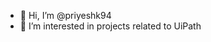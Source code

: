 - 👋 Hi, I’m @priyeshk94
- 👀 I’m interested in projects related to UiPath
  

<!---
priyeshk94/priyeshk94 is a ✨ special ✨ repository because its `README.md` (this file) appears on your GitHub profile.
You can click the Preview link to take a look at your changes.
--->
